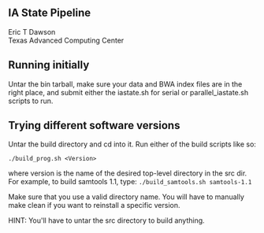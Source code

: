 IA State Pipeline
-----------------
Eric T Dawson  
Texas Advanced Computing Center

## Running initially
Untar the bin tarball, make sure your data and BWA index files are in
the right place, and submit either the iastate.sh for serial or parallel_iastate.sh
scripts to run.


## Trying different software versions
Untar the build directory and cd into it.
Run either of the build scripts like so:

```./build_prog.sh <Version>```


where version is the name of the desired top-level directory in the src dir.
For example, to build samtools 1.1, type:
```./build_samtools.sh samtools-1.1```

Make sure that you use a valid directory name. You will have to manually make clean if you want
to reinstall a specific version.


HINT: You'll have to untar the src directory to build anything.
